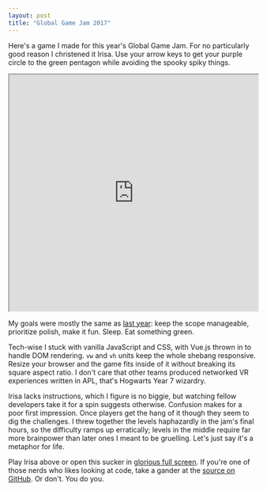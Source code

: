 ```yaml
---
layout: post
title: "Global Game Jam 2017"
---
```


Here's a game I made for this year's Global Game Jam. For no particularly good reason I christened it Irisa. Use your arrow keys to get your purple circle to the green pentagon while avoiding the spooky spiky things.

<iframe scrolling="no" src="https://matthewminer.com/irisa/" style="width: 100%; height: 478px;">
    <a href="https://matthewminer.com/irisa/">Play Irisa</a>
</iframe>

My goals were mostly the same as [last year](/2016/12/21/hexahedral.html): keep the scope manageable, prioritize polish, make it fun. Sleep. Eat something green.

Tech-wise I stuck with vanilla JavaScript and CSS, with Vue.js thrown in to handle DOM rendering. `vw` and `vh` units keep the whole shebang responsive. Resize your browser and the game fits inside of it without breaking its square aspect ratio. I don't care that other teams produced networked VR experiences written in APL, that's Hogwarts Year 7 wizardry.

Irisa lacks instructions, which I figure is no biggie, but watching fellow developers take it for a spin suggests otherwise. Confusion makes for a poor first impression. Once players get the hang of it though they seem to dig the challenges. I threw together the levels haphazardly in the jam's final hours, so the difficulty ramps up erratically; levels in the middle require far more brainpower than later ones I meant to be gruelling. Let's just say it's a metaphor for life.

Play Irisa above or open this sucker in [glorious full screen](http://matthewminer.com/irisa). If you're one of those nerds who likes looking at code, take a gander at the [source on GitHub](https://github.com/mminer/irisa). Or don't. You do you.
